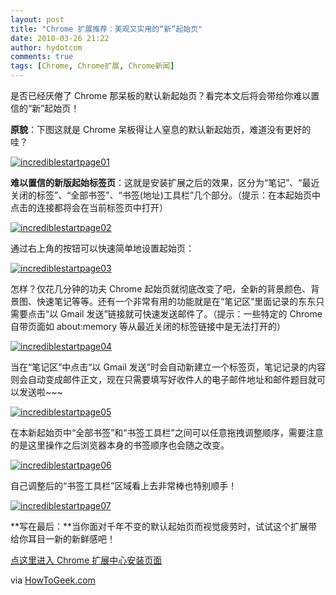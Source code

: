 ```yaml
---
layout: post
title: "Chrome 扩展推荐：美观又实用的“新”起始页"
date: 2010-03-26 21:22
author: hydotcom
comments: true
tags: [Chrome, Chrome扩展, Chrome新闻]
---
```

是否已经厌倦了 Chrome 那呆板的默认新起始页？看完本文后将会带给你难以置信的“新”起始页！

**原貌**：下图这就是 Chrome 呆板得让人窒息的默认新起始页，难道没有更好的哇？

<a href="http://img.chromi.org/2010/03/incrediblestartpage01.png">![](http://img.chromi.org/2010/03/incrediblestartpage01-550x436.png "incrediblestartpage01")</a>

**难以置信的新版起始标签页**：这就是安装扩展之后的效果，区分为“笔记”、“最近关闭的标签”、“全部书签”、“书签(地址)工具栏”几个部分。（提示：在本起始页中点击的连接都将会在当前标签页中打开）

<a href="http://img.chromi.org/2010/03/incrediblestartpage02.png">![](http://img.chromi.org/2010/03/incrediblestartpage02-550x436.png "incrediblestartpage02")</a><!--more-->

通过右上角的按钮可以快速简单地设置起始页：

<a href="http://img.chromi.org/2010/03/incrediblestartpage03.png">![](http://img.chromi.org/2010/03/incrediblestartpage03-550x436.png "incrediblestartpage03")</a>

怎样？仅花几分钟的功夫 Chrome 起始页就彻底改变了吧，全新的背景颜色、背景图、快速笔记等等。还有一个非常有用的功能就是在“笔记区”里面记录的东东只需要点击“以 Gmail 发送”链接就可快速发送邮件了。（提示：一些特定的 Chrome 自带页面如 about:memory 等从最近关闭的标签链接中是无法打开的）

<a href="http://img.chromi.org/2010/03/incrediblestartpage04.png">![](http://img.chromi.org/2010/03/incrediblestartpage04-550x436.png "incrediblestartpage04")</a>

当在“笔记区”中点击“以 Gmail 发送”时会自动新建立一个标签页，笔记记录的内容则会自动变成邮件正文，现在只需要填写好收件人的电子邮件地址和邮件题目就可以发送啦~~~

<a href="http://img.chromi.org/2010/03/incrediblestartpage05.png">![](http://img.chromi.org/2010/03/incrediblestartpage05-550x436.png "incrediblestartpage05")</a>

在本新起始页中“全部书签”和“书签工具栏”之间可以任意拖拽调整顺序，需要注意的是这里操作之后浏览器本身的书签顺序也会随之改变。

<a href="http://img.chromi.org/2010/03/incrediblestartpage06.png">![](http://img.chromi.org/2010/03/incrediblestartpage06-550x436.png "incrediblestartpage06")</a>

自己调整后的“书签工具栏”区域看上去非常棒也特别顺手！

<a href="http://img.chromi.org/2010/03/incrediblestartpage07.png">![](http://img.chromi.org/2010/03/incrediblestartpage07-550x436.png "incrediblestartpage07")</a>

**写在最后：**当你面对千年不变的默认起始页而视觉疲劳时，试试这个扩展带给你耳目一新的新鲜感吧！

[点这里进入 Chrome 扩展中心安装页面](https://chrome.google.com/extensions/detail/ncdfeghkpohnalmpblddmnppfooljekh?hl=zh-CN)

via [HowToGeek.com](http://www.howtogeek.com/howto/13414/make-chromes-new-tab-page-more-useful-and-artistic/)
